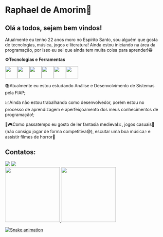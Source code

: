 # Raphael de Amorim🐼

## Olá a todos, sejam bem vindos!

Atualmente eu tenho 22 anos moro no Espírito Santo, sou alguém que gosta de tecnologias, música, jogos e literatura! Ainda estou iniciando na área da programação, por isso eu sei que ainda tem muita coisa para aprender!😁

**⚙️Tecnologias e Ferramentas**

<img loading="lazy" src="https://cdn.jsdelivr.net/gh/devicons/devicon@latest/icons/html5/html5-original-wordmark.svg" width="40" height="40"/><img loading="lazy" src="https://cdn.jsdelivr.net/gh/devicons/devicon@latest/icons/css3/css3-original-wordmark.svg" width="40" height="40"/><img loading="lazy" src="https://cdn.jsdelivr.net/gh/devicons/devicon@latest/icons/javascript/javascript-original.svg" width="40" height="40"/><img loading="lazy" src="https://cdn.jsdelivr.net/gh/devicons/devicon@latest/icons/git/git-original.svg" width="40" height="40"/><img loading="lazy" src="https://cdn.jsdelivr.net/gh/devicons/devicon@latest/icons/github/github-original.svg" width="40" height="40"/><img loading="lazy" src="https://cdn.jsdelivr.net/gh/devicons/devicon@latest/icons/java/java-original.svg" width="40" height="40"/>

📚Atualmente eu estou estudando Análise e Desenvolvimento de Sistemas pela FIAP;

📈Ainda não estou trabalhando como desenvolvedor, porém estou no processo de aprendizagem e aperfeiçoamento dos meus conhecimentos de programação!;

🍵🎮Como passatempo eu gosto de ler fantasia medieval⚔️, jogos casuais👾 (não consigo jogar de forma competitiva😅), escutar uma boa música🎶 e assistir filmes de horror🧟

## Contatos:

<div>
<a href = "mailto:raphaelnoobb@gmail.com"><img loading="lazy" src="https://img.shields.io/badge/Gmail-D14836?style=for-the-badge&logo=gmail&logoColor=white" target="_blank"></a>
<a href="https://www.linkedin.com/in/raphaeldeamorimrodriguesdias" target="_blank"><img loading="lazy" src="https://img.shields.io/badge/-LinkedIn-%230077B5?style=for-the-badge&logo=linkedin&logoColor=white" target="_blank"></a>   
</div>

<div>
<a href="https://github.com/RaphaCat">
<img loading="lazy" height="180em" src="https://github-readme-stats.vercel.app/api/top-langs/?username=RaphaCat&layout=compact&langs_count=7&theme=dracula"/>
<img loading="lazy" height="180em" src="https://github-readme-stats.vercel.app/api?username=RaphaCat&show_icons=true&theme=dracula&include_all_commits=true&count_private=true"/>
</div>

![Snake animation](https://github.com/RaphaCat/RaphaCat/blob/output/github-contribution-grid-snake.svg)
